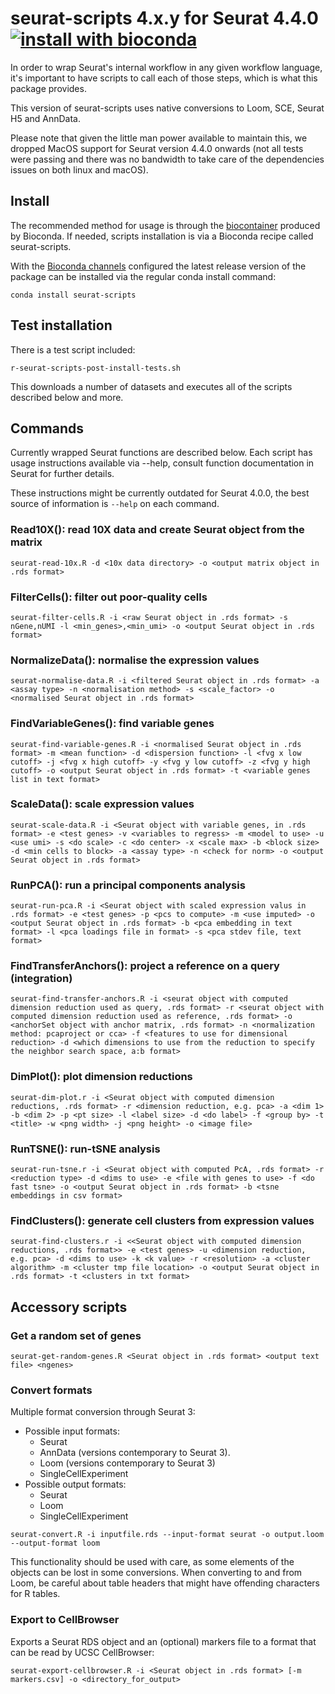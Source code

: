 # seurat-scripts 4.x.y for Seurat 4.4.0 [![install with bioconda](https://img.shields.io/badge/install%20with-bioconda-brightgreen.svg?style=flat)](http://bioconda.github.io/recipes/seurat-scripts/README.html)

In order to wrap Seurat's internal workflow in any given workflow language, it's important to have scripts to call each of those steps, which is what this package provides.

This version of seurat-scripts uses native conversions to Loom, SCE, Seurat H5 and AnnData.

Please note that given the little man power available to maintain this, we dropped MacOS support for Seurat version 4.4.0 onwards (not all tests were passing and there was no bandwidth to take care of the dependencies issues on both linux and macOS).

## Install

The recommended method for usage is through the [biocontainer](https://quay.io/repository/biocontainers/seurat-scripts?tab=tags&tag=latest) produced by Bioconda. If needed, scripts installation is via a Bioconda recipe called seurat-scripts.

With the [Bioconda channels](https://bioconda.github.io/#set-up-channels) configured the latest release version of the package can be installed via the regular conda install command:

```
conda install seurat-scripts
```

## Test installation

There is a test script included:

```
r-seurat-scripts-post-install-tests.sh
```

This downloads a number of datasets and executes all of the scripts described below and more.

## Commands

Currently wrapped Seurat functions are described below. Each script has usage instructions available via --help, consult function documentation in Seurat for further details.

These instructions might be currently outdated for Seurat 4.0.0, the best source of information is `--help` on each command.

###  Read10X(): read 10X data and create Seurat object from the matrix

```
seurat-read-10x.R -d <10x data directory> -o <output matrix object in .rds format>
```

### FilterCells(): filter out poor-quality cells

```
seurat-filter-cells.R -i <raw Seurat object in .rds format> -s nGene,nUMI -l <min_genes>,<min_umi> -o <output Seurat object in .rds format>
```

### NormalizeData(): normalise the expression values

```
seurat-normalise-data.R -i <filtered Seurat object in .rds format> -a <assay type> -n <normalisation method> -s <scale_factor> -o <normalised Seurat object in .rds format>
```

### FindVariableGenes(): find variable genes

```
seurat-find-variable-genes.R -i <normalised Seurat object in .rds format> -m <mean function> -d <dispersion function> -l <fvg x low cutoff> -j <fvg x high cutoff> -y <fvg y low cutoff> -z <fvg y high cutoff> -o <output Seurat object in .rds format> -t <variable genes list in text format>
```

### ScaleData(): scale expression values

```
seurat-scale-data.R -i <Seurat object with variable genes, in .rds format> -e <test genes> -v <variables to regress> -m <model to use> -u <use umi> -s <do scale> -c <do center> -x <scale max> -b <block size> -d <min cells to block> -a <assay type> -n <check for norm> -o <output Seurat object in .rds format>
```

### RunPCA(): run a principal components analysis

```
seurat-run-pca.R -i <Seurat object with scaled expression valus in .rds format> -e <test genes> -p <pcs to compute> -m <use imputed> -o <output Seurat object in .rds format> -b <pca embedding in text format> -l <pca loadings file in format> -s <pca stdev file, text format>
```

### FindTransferAnchors(): project a reference on a query (integration)

```
seurat-find-transfer-anchors.R -i <seurat object with computed dimension reduction used as query, .rds format> -r <seurat object with computed dimension reduction used as reference, .rds format> -o <anchorSet object with anchor matrix, .rds format> -n <normalization method: pcaproject or cca> -f <features to use for dimensional reduction> -d <which dimensions to use from the reduction to specify the neighbor search space, a:b format>    
```

### DimPlot(): plot dimension reductions

```
seurat-dim-plot.r -i <Seurat object with computed dimension reductions, .rds format> -r <dimension reduction, e.g. pca> -a <dim 1> -b <dim 2> -p <pt size> -l <label size> -d <do label> -f <group by> -t <title> -w <png width> -j <png height> -o <image file>
```

### RunTSNE(): run-tSNE analysis

```
seurat-run-tsne.r -i <Seurat object with computed PcA, .rds format> -r <reduction type> -d <dims to use> -e <file with genes to use> -f <do fast tsne> -o <output Seurat object in .rds format> -b <tsne embeddings in csv format>
```

### FindClusters(): generate cell clusters from expression values

```
seurat-find-clusters.r -i <<Seurat object with computed dimension reductions, .rds format>> -e <test genes> -u <dimension reduction, e.g. pca> -d <dims to use> -k <k value> -r <resolution> -a <cluster algorithm> -m <cluster tmp file location> -o <output Seurat object in .rds format> -t <clusters in txt format>
```

## Accessory scripts

### Get a random set of genes

```
seurat-get-random-genes.R <Seurat object in .rds format> <output text file> <ngenes>
```

### Convert formats

Multiple format conversion through Seurat 3:
- Possible input formats:
  - Seurat
  - AnnData (versions contemporary to Seurat 3).
  - Loom (versions contemporary to Seurat 3)
  - SingleCellExperiment
- Possible output formats:
  - Seurat
  - Loom
  - SingleCellExperiment


```
seurat-convert.R -i inputfile.rds --input-format seurat -o output.loom --output-format loom
```

This functionality should be used with care, as some elements of the objects can be lost in some conversions. When converting to and from Loom, be careful about table headers that might have offending characters for R tables.

### Export to CellBrowser

Exports a Seurat RDS object and an (optional) markers file to a format that can be read by UCSC CellBrowser:

```
seurat-export-cellbrowser.R -i <Seurat object in .rds format> [-m markers.csv] -o <directory_for_output>
```
